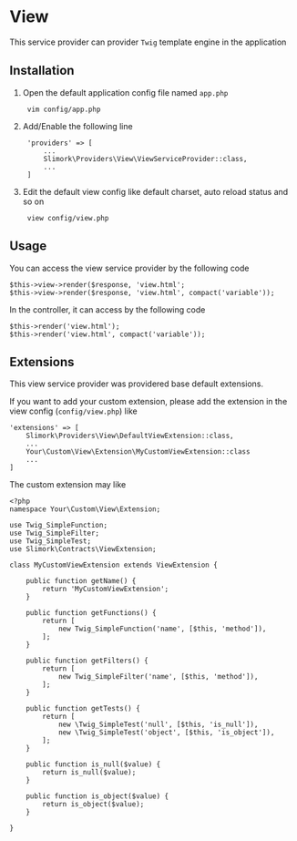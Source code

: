 # View

This service provider can provider `Twig` template engine in the application

## Installation

1. Open the default application config file named `app.php`

        vim config/app.php

2. Add/Enable the following line

        'providers' => [
            ...
            Slimork\Providers\View\ViewServiceProvider::class,
            ...
        ]

3. Edit the default view config like default charset, auto reload status and so on

        view config/view.php

## Usage

You can access the view service provider by the following code

    $this->view->render($response, 'view.html';
    $this->view->render($response, 'view.html', compact('variable'));

In the controller, it can access by the following code

    $this->render('view.html');
    $this->render('view.html', compact('variable'));

## Extensions

This view service provider was providered base default extensions.

If you want to add your custom extension, please add the extension in the view config (`config/view.php`) like

    'extensions' => [
        Slimork\Providers\View\DefaultViewExtension::class,
        ...
        Your\Custom\View\Extension\MyCustomViewExtension::class
        ...
    ]

The custom extension may like

    <?php
    namespace Your\Custom\View\Extension;

    use Twig_SimpleFunction;
    use Twig_SimpleFilter;
    use Twig_SimpleTest;
    use Slimork\Contracts\ViewExtension;

    class MyCustomViewExtension extends ViewExtension {

        public function getName() {
            return 'MyCustomViewExtension';
        }

        public function getFunctions() {
            return [
                new Twig_SimpleFunction('name', [$this, 'method']),
            ];
        }

        public function getFilters() {
            return [
                new Twig_SimpleFilter('name', [$this, 'method']),
            ];
        }

        public function getTests() {
            return [
                new \Twig_SimpleTest('null', [$this, 'is_null']),
                new \Twig_SimpleTest('object', [$this, 'is_object']),
            ];
        }

        public function is_null($value) {
            return is_null($value);
        }

        public function is_object($value) {
            return is_object($value);
        }

    }
